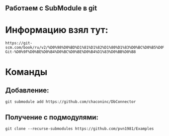 ## Работаем с SubModule в git

# Информацию взял тут:
	https://git-scm.com/book/ru/v2/%D0%98%D0%BD%D1%81%D1%82%D1%80%D1%83%D0%BC%D0%B5%D0%BD%D1%82%D1%8B-Git-%D0%9F%D0%BE%D0%B4%D0%BC%D0%BE%D0%B4%D1%83%D0%BB%D0%B8

# Команды

## Добавление:
	git submodule add https://github.com/chaconinc/DbConnector
	
## Получение с подмодулями:
	git clone --recurse-submodules https://github.com/pvn1981/Examples
